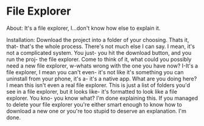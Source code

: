 # File Explorer

About:
It's a file explorer, I...don't know how else to explain it.

Installation:
Download the project into a folder of your choosing. Thats it, that- that's the whole process. There's not much else I can say. I mean, it's not a complicated system. You just- you hit the download button, and you run the proj- the file explorer. Come to think of it, what could you possibly need a new file explorer, w-whats wrong with the one you have now? I-It's a file explorer, I mean you can't even- it's not like it's something you can uninstall from your phone, it's a- it's a native app. What are you doing here? I mean this isn't even a real file explorer. This is just a list of folders you'd see in a file explorer, but it looks like- it's formatted to look like a file explorer. You kno- you know what? I'm done explaining this. If you managed to delete your file explorer you're either smart enough to know how to download a new one or you're too stupid to deserve an explanation. I'm done.
